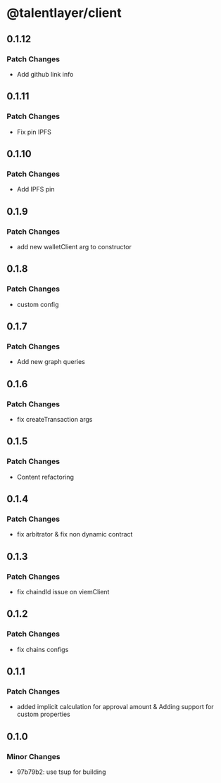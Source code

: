# @talentlayer/client

## 0.1.12

### Patch Changes

- Add github link info

## 0.1.11

### Patch Changes

- Fix pin IPFS

## 0.1.10

### Patch Changes

- Add IPFS pin

## 0.1.9

### Patch Changes

- add new walletClient arg to constructor

## 0.1.8

### Patch Changes

- custom config

## 0.1.7

### Patch Changes

- Add new graph queries

## 0.1.6

### Patch Changes

- fix createTransaction args

## 0.1.5

### Patch Changes

- Content refactoring

## 0.1.4

### Patch Changes

- fix arbitrator & fix non dynamic contract

## 0.1.3

### Patch Changes

- fix chaindId issue on viemClient

## 0.1.2

### Patch Changes

- fix chains configs

## 0.1.1

### Patch Changes

- added implicit calculation for approval amount & Adding support for custom properties

## 0.1.0

### Minor Changes

- 97b79b2: use tsup for building
